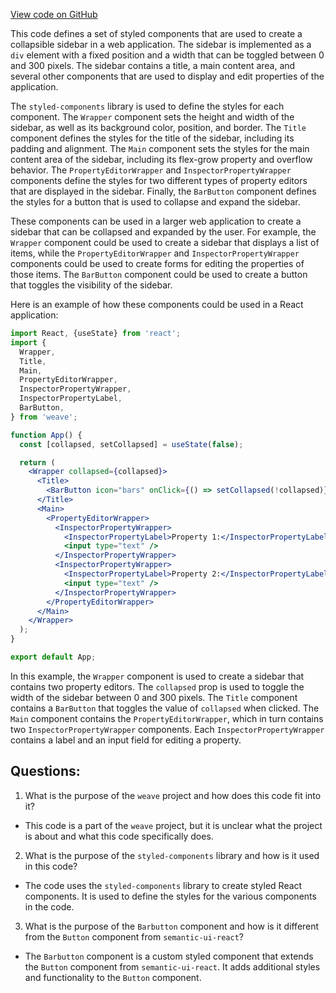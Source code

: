 [View code on GitHub](https://github.com/wandb/weave/weave-js/src/components/Sidebar/Sidebar.styles.ts)

This code defines a set of styled components that are used to create a collapsible sidebar in a web application. The sidebar is implemented as a `div` element with a fixed position and a width that can be toggled between 0 and 300 pixels. The sidebar contains a title, a main content area, and several other components that are used to display and edit properties of the application.

The `styled-components` library is used to define the styles for each component. The `Wrapper` component sets the height and width of the sidebar, as well as its background color, position, and border. The `Title` component defines the styles for the title of the sidebar, including its padding and alignment. The `Main` component sets the styles for the main content area of the sidebar, including its flex-grow property and overflow behavior. The `PropertyEditorWrapper` and `InspectorPropertyWrapper` components define the styles for two different types of property editors that are displayed in the sidebar. Finally, the `BarButton` component defines the styles for a button that is used to collapse and expand the sidebar.

These components can be used in a larger web application to create a sidebar that can be collapsed and expanded by the user. For example, the `Wrapper` component could be used to create a sidebar that displays a list of items, while the `PropertyEditorWrapper` and `InspectorPropertyWrapper` components could be used to create forms for editing the properties of those items. The `BarButton` component could be used to create a button that toggles the visibility of the sidebar.

Here is an example of how these components could be used in a React application:

```jsx
import React, {useState} from 'react';
import {
  Wrapper,
  Title,
  Main,
  PropertyEditorWrapper,
  InspectorPropertyWrapper,
  InspectorPropertyLabel,
  BarButton,
} from 'weave';

function App() {
  const [collapsed, setCollapsed] = useState(false);

  return (
    <Wrapper collapsed={collapsed}>
      <Title>
        <BarButton icon="bars" onClick={() => setCollapsed(!collapsed)} />
      </Title>
      <Main>
        <PropertyEditorWrapper>
          <InspectorPropertyWrapper>
            <InspectorPropertyLabel>Property 1:</InspectorPropertyLabel>
            <input type="text" />
          </InspectorPropertyWrapper>
          <InspectorPropertyWrapper>
            <InspectorPropertyLabel>Property 2:</InspectorPropertyLabel>
            <input type="text" />
          </InspectorPropertyWrapper>
        </PropertyEditorWrapper>
      </Main>
    </Wrapper>
  );
}

export default App;
``` 

In this example, the `Wrapper` component is used to create a sidebar that contains two property editors. The `collapsed` prop is used to toggle the width of the sidebar between 0 and 300 pixels. The `Title` component contains a `BarButton` that toggles the value of `collapsed` when clicked. The `Main` component contains the `PropertyEditorWrapper`, which in turn contains two `InspectorPropertyWrapper` components. Each `InspectorPropertyWrapper` contains a label and an input field for editing a property.
## Questions: 
 1. What is the purpose of the `weave` project and how does this code fit into it?
- This code is a part of the `weave` project, but it is unclear what the project is about and what this code specifically does.

2. What is the purpose of the `styled-components` library and how is it used in this code?
- The code uses the `styled-components` library to create styled React components. It is used to define the styles for the various components in the code.

3. What is the purpose of the `Barbutton` component and how is it different from the `Button` component from `semantic-ui-react`?
- The `Barbutton` component is a custom styled component that extends the `Button` component from `semantic-ui-react`. It adds additional styles and functionality to the `Button` component.